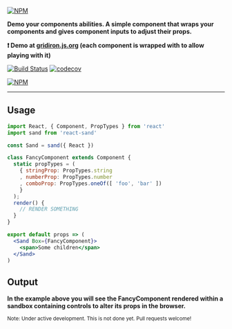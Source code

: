 [![NPM](https://raw.githubusercontent.com/noderaider/react-sand/master/public/png/react-sand.png)](https://npmjs.com/packages/react-sand)

**Demo your components abilities. A simple component that wraps your components and gives component inputs to adjust their props.**

**:exclamation: Demo at [gridiron.js.org](https://gridiron.js.org) (each component is wrapped with <Sand /> to allow playing with it)**

[![Build Status](https://travis-ci.org/noderaider/react-sand.svg?branch=master)](https://travis-ci.org/noderaider/react-sand)
[![codecov](https://codecov.io/gh/noderaider/react-sand/branch/master/graph/badge.svg)](https://codecov.io/gh/noderaider/react-sand)

[![NPM](https://nodei.co/npm/react-sand.png?stars=true&downloads=true)](https://nodei.co/npm/react-sand/)

___

## Usage

```jsx
import React, { Component, PropTypes } from 'react'
import sand from 'react-sand'

const Sand = sand({ React })

class FancyComponent extends Component {
  static propTypes = (
    { stringProp: PropTypes.string
    , numberProp: PropTypes.number
    , comboProp: PropTypes.oneOf([ 'foo', 'bar' ])
    }
  );
  render() {
    // RENDER SOMETHING
  }
}

export default props => (
  <Sand Box={FancyComponent}>
    <span>Some children</span>
  </Sand>
)
```

## Output

**In the example above you will see the FancyComponent rendered within a sandbox containing controls to alter its props in the browser.**

<sup>Note: Under active development. This is not done yet. Pull requests welcome!</sup>
